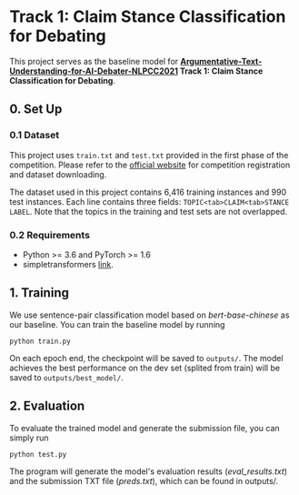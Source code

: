 # Track 1: Claim Stance Classification for Debating
This project serves as the baseline model for **[Argumentative-Text-Understanding-for-AI-Debater-NLPCC2021](https://github.com/AIDebater/Argumentative-Text-Understanding-for-AI-Debater-NLPCC2021) Track 1: Claim Stance Classification for Debating**.


## 0. Set Up
### 0.1 Dataset
This project uses `train.txt` and `test.txt` provided in the first phase of the competition. Please refer to the [official website](http://www.fudan-disc.com/sharedtask/AIDebater21/index.html) for competition registration and dataset downloading.

The dataset used in this project contains 6,416 training instances and 990 test instances. Each line contains three fields: `TOPIC<tab>CLAIM<tab>STANCE LABEL`. Note that the topics in the training and test sets are not overlapped. 


### 0.2 Requirements
- Python >= 3.6 and PyTorch >= 1.6
- simpletransformers [link](https://github.com/ThilinaRajapakse/simpletransformers).


## 1. Training
We use sentence-pair classification model based on _bert-base-chinese_ as our baseline. You can train the baseline model by running 
```
python train.py
```

On each epoch end, the checkpoint will be saved to `outputs/`. The model achieves the best performance on the dev set (splited from train) will be saved to `outputs/best_model/`.

## 2. Evaluation
To evaluate the trained model and generate the submission file, you can simply run
```
python test.py
```
The program will generate the model's evaluation results (_eval_results.txt_) and the submission TXT file (_preds.txt_), which can be found in outputs/.